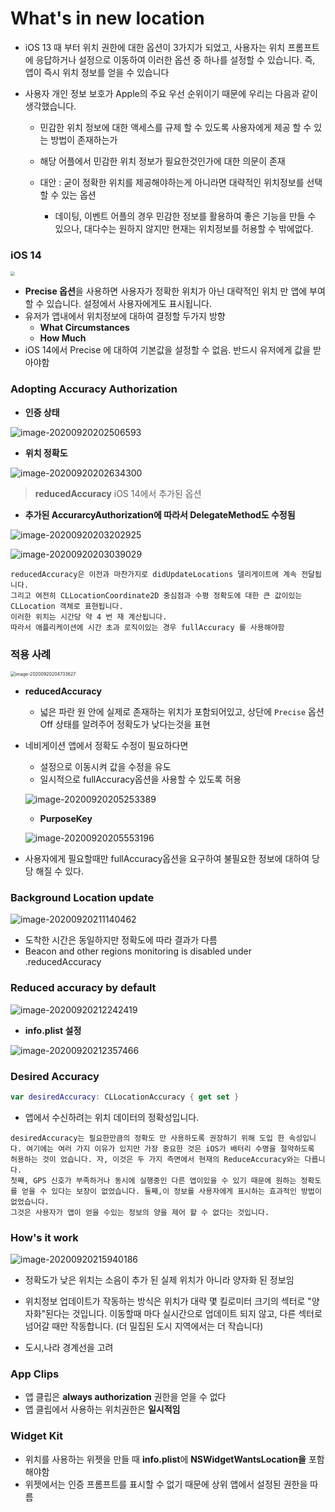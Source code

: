

# What's in new location

- iOS 13 때 부터 위치 권한에 대한 옵션이 3가지가 되었고, 사용자는 위치 프롬프트에 응답하거나 설정으로 이동하여 이러한 옵션 중 하나를 설정할 수 있습니다. 즉, 앱이 즉시 위치 정보를 얻을 수 있습니다

- 사용자 개인 정보 보호가 Apple의 주요 우선 순위이기 때문에 우리는 다음과 같이 생각했습니다. 

  - 민감한 위치 정보에 대한 액세스를 규제 할 수 있도록 사용자에게 제공 할 수 있는 방법이 존재하는가
  - 해당 어플에서 민감한 위치 정보가 필요한것인가에 대한 의문이 존재

  - 대안 : 굳이 정확한 위치를 제공해야하는게 아니라면 대략적인 위치정보를 선택할 수 있는 옵션 
    - 데이팅, 이벤트 어플의 경우 민감한 정보를 활용하여 좋은 기능을 만들 수 있으나, 대다수는 원하지 않지만 현재는 위치정보를 허용할 수 밖에없다.

### iOS 14

<img src="./images/iOS14_location_prompt.png" style="zoom:45%;" />

- **Precise 옵션**을 사용하면 사용자가 정확한 위치가 아닌 대략적인 위치 만 앱에 부여 할 수 있습니다.
  설정에서 사용자에게도 표시됩니다.
- 유저가 앱내에서 위치정보에 대하여 결정할 두가지 방향
  - **What Circumstances**
  -  **How Much** 
- iOS 14에서 Precise 에 대하여 기본값을 설정할 수 없음. 반드시 유저에게 값을 받아야함

### Adopting Accuracy Authorization

- **인증 상태**

![image-20200920202506593](./images/new_api_location_status.png)

- **위치 정확도**

![image-20200920202634300](./images/new_api_acc.png)

> **reducedAccuracy** iOS 14에서 추가된 옵션

- **추가된 AccurarcyAuthorization에 따라서 DelegateMethod도 수정됨**

![image-20200920203202925](./images/new_api_location_manager.png)

![image-20200920203039029](./images/new_api_updated_location.png)

```
reducedAccuracy은 이전과 마찬가지로 didUpdateLocations 델리게이트에 계속 전달됩니다.
그리고 여전히 CLLocationCoordinate2D 중심점과 수평 정확도에 대한 큰 값이있는 CLLocation 객체로 표현됩니다.
이러한 위치는 시간당 약 4 번 재 계산됩니다.
따라서 애플리케이션에 시간 초과 로직이있는 경우 fullAccuracy 를 사용해야함
```

### 적용 사례

<img src="./images/reduced_acc_exam.png" alt="image-20200920204733627" style="zoom:50%;" />

- **reducedAccuracy**
  -  넓은 파란 원 안에 실제로 존재하는 위치가 포함되어있고, 상단에 `Precise` 옵션 Off 상태를 알려주어 정확도가 낮다는것을 표현

- 네비게이션 앱에서 정확도 수정이 필요하다면

  - 설정으로 이동시켜 값을 수정을 유도
  - 일시적으로 fullAccuracy옵션을 사용할 수 있도록 허용

  ![image-20200920205253389](./images/temp_request_fullacc.png)
  - **PurposeKey**

  ![image-20200920205553196](./images/ask_for_acc.png)

- 사용자에게 필요할때만 fullAccuracy옵션을 요구하여 불필요한 정보에 대하여 당당 해질 수 있다.



### Background Location update

![image-20200920211140462](./images/result_acc_movement.png)

- 도착한 시간은 동일하지만 정확도에 따라 결과가 다름
- Beacon and other regions monitoring is disabled under .reducedAccuracy



### Reduced accuracy by default

![image-20200920212242419](./images/reduced_acc_bydefault_code.png)

- **info.plist 설정**

![image-20200920212357466](images/reduced_acc_bydefault.png)

### Desired Accuracy 

```swift
var desiredAccuracy: CLLocationAccuracy { get set }
```

- 앱에서 수신하려는 위치 데이터의 정확성입니다.

```
desiredAccuracy는 필요한만큼의 정확도 만 사용하도록 권장하기 위해 도입 한 속성입니다. 여기에는 여러 가지 이유가 있지만 가장 중요한 것은 iOS가 배터리 수명을 절약하도록 허용하는 것이 었습니다. 자, 이것은 두 가지 측면에서 현재의 ReduceAccuracy와는 다릅니다. 
첫째, GPS 신호가 부족하거나 동시에 실행중인 다른 앱이있을 수 있기 때문에 원하는 정확도를 얻을 수 있다는 보장이 없었습니다. 둘째,이 정보를 사용자에게 표시하는 효과적인 방법이 없었습니다.
그것은 사용자가 앱이 얻을 수있는 정보의 양을 제어 할 수 없다는 것입니다.
```

### How's it work

![image-20200920215940186](./images/reduced_acc_location_work.png)

- 정확도가 낮은 위치는 소음이 추가 된 실제 위치가 아니라 양자화 된 정보임

- 위치정보 업데이트가 작동하는 방식은 위치가 대략 몇 킬로미터 크기의 섹터로 "양자화"된다는 것입니다. 이동할때 마다 실시간으로 업데이트 되지 않고, 다른 섹터로 넘어갈 때만 작동합니다.  (더 밀집된 도시 지역에서는 더 작습니다)
- 도시,나라 경계선을 고려

### App Clips

- 앱 클립은 **always authorization** 권한을 얻을 수 없다
- 앱 클립에서 사용하는 위치권한은 **일시적임**



### Widget Kit

- 위치를 사용하는 위젯을 만들 때 **info.plist**에 **NSWidgetWantsLocation을** 포함해야함
- 위젯에서는 인증 프롬프트를 표시할 수 없기 때문에 상위 앱에서 설정된 권한을 따름